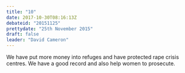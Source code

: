 ```yaml
---
title: "10"
date: 2017-10-30T08:16:13Z
debateid: "20151125"
prettydate: "25th November 2015"
draft: false
leader: "David Cameron"
---
```


We have put more money into refuges and have protected rape crisis centres. We have a good record and also help women to prosecute.
